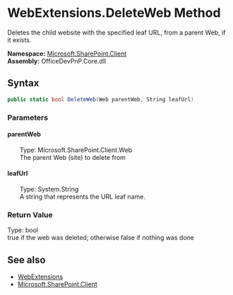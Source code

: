 # WebExtensions.DeleteWeb Method  
 Deletes the child website with the specified leaf URL, from a parent Web, if it exists.   

**Namespace:** [Microsoft.SharePoint.Client](Microsoft.SharePoint.Client.md)  
**Assembly:** OfficeDevPnP.Core.dll  
## Syntax
```C#
public static bool DeleteWeb(Web parentWeb, String leafUrl)
```
### Parameters
#### parentWeb  
&emsp;&emsp;Type: Microsoft.SharePoint.Client.Web  
&emsp;&emsp;The parent Web (site) to delete from  

  

#### leafUrl  
&emsp;&emsp;Type: System.String  
&emsp;&emsp;A string that represents the URL leaf name.  

  

### Return Value
Type: bool  
true if the web was deleted; otherwise false if nothing was done  


## See also
- [WebExtensions](Microsoft.SharePoint.Client.WebExtensions.md) 
- [Microsoft.SharePoint.Client](Microsoft.SharePoint.Client.md) 
